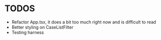 # TODOS

* Refactor App.tsx, it does a bit too much right now and is difficult to read
* Better styling on CaseListFilter
* Testing harness